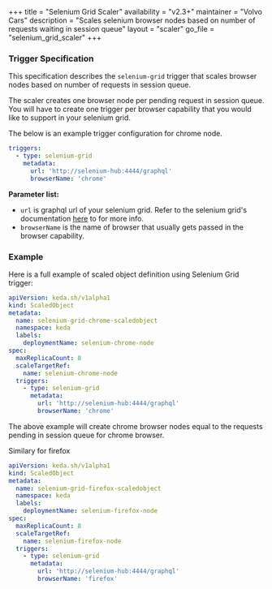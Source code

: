 +++
title = "Selenium Grid Scaler"
availability = "v2.3+"
maintainer = "Volvo Cars"
description = "Scales selenium browser nodes based on number of requests waiting in session queue"
layout = "scaler"
go_file = "selenium_grid_scaler"
+++

### Trigger Specification

This specification describes the `selenium-grid` trigger that scales browser nodes based on number of requests in session queue.

The scaler creates one browser node per pending request in session queue. You will have to create one trigger per browser capability that you would like to support in your selenium grid.

The below is an example trigger configuration for chrome node.

```yaml
triggers:
  - type: selenium-grid
    metadata:
      url: 'http://selenium-hub:4444/graphql'
      browserName: 'chrome'
```

**Parameter list:**

- `url` is graphql url of your selenium grid. Refer to the selenium grid's documentation [here](https://www.selenium.dev/documentation/en/grid/grid_4/graphql_support/) to for more info.
- `browserName` is the name of browser that usually gets passed in the browser capability.

### Example

Here is a full example of scaled object definition using Selenium Grid trigger:

```yaml
apiVersion: keda.sh/v1alpha1
kind: ScaledObject
metadata:
  name: selenium-grid-chrome-scaledobject
  namespace: keda
  labels:
    deploymentName: selenium-chrome-node
spec:
  maxReplicaCount: 8
  scaleTargetRef:
    name: selenium-chrome-node
  triggers:
    - type: selenium-grid
      metadata:
        url: 'http://selenium-hub:4444/graphql'
        browserName: 'chrome'
```

The above example will create chrome browser nodes equal to the requests pending in session queue for chrome browser.

Similary for firefox

```yaml
apiVersion: keda.sh/v1alpha1
kind: ScaledObject
metadata:
  name: selenium-grid-firefox-scaledobject
  namespace: keda
  labels:
    deploymentName: selenium-firefox-node
spec:
  maxReplicaCount: 8
  scaleTargetRef:
    name: selenium-firefox-node
  triggers:
    - type: selenium-grid
      metadata:
        url: 'http://selenium-hub:4444/graphql'
        browserName: 'firefox'
```